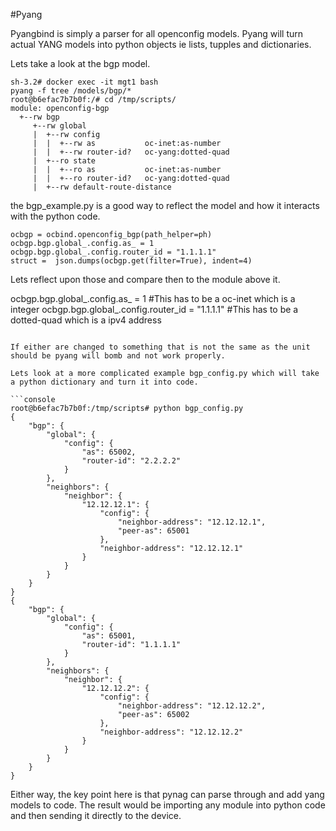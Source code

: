 #Pyang

Pyangbind is simply a parser for all openconfig models.  Pyang will turn actual YANG models into python objects ie lists, tupples and dictionaries.

Lets take a look at the bgp model.

```console
sh-3.2# docker exec -it mgt1 bash
pyang -f tree /models/bgp/*
root@b6efac7b7b0f:/# cd /tmp/scripts/
module: openconfig-bgp
  +--rw bgp
     +--rw global
     |  +--rw config
     |  |  +--rw as           oc-inet:as-number
     |  |  +--rw router-id?   oc-yang:dotted-quad
     |  +--ro state
     |  |  +--ro as           oc-inet:as-number
     |  |  +--ro router-id?   oc-yang:dotted-quad
     |  +--rw default-route-distance
```

the bgp_example.py is a good way to reflect the model and how it interacts with the python code.

```console
ocbgp = ocbind.openconfig_bgp(path_helper=ph)
ocbgp.bgp.global_.config.as_ = 1
ocbgp.bgp.global_.config.router_id = "1.1.1.1"
struct =  json.dumps(ocbgp.get(filter=True), indent=4)
```

Lets reflect upon those and compare then to the module above it.

ocbgp.bgp.global_.config.as_ = 1 #This has to be a oc-inet which is a integer
ocbgp.bgp.global_.config.router_id = "1.1.1.1" #This has to be a dotted-quad which is a ipv4 address
```

If either are changed to something that is not the same as the unit should be pyang will bomb and not work properly.  

Lets look at a more complicated example bgp_config.py which will take a python dictionary and turn it into code.  

```console
root@b6efac7b7b0f:/tmp/scripts# python bgp_config.py
{
    "bgp": {
        "global": {
            "config": {
                "as": 65002,
                "router-id": "2.2.2.2"
            }
        },
        "neighbors": {
            "neighbor": {
                "12.12.12.1": {
                    "config": {
                        "neighbor-address": "12.12.12.1",
                        "peer-as": 65001
                    },
                    "neighbor-address": "12.12.12.1"
                }
            }
        }
    }
}
{
    "bgp": {
        "global": {
            "config": {
                "as": 65001,
                "router-id": "1.1.1.1"
            }
        },
        "neighbors": {
            "neighbor": {
                "12.12.12.2": {
                    "config": {
                        "neighbor-address": "12.12.12.2",
                        "peer-as": 65002
                    },
                    "neighbor-address": "12.12.12.2"
                }
            }
        }
    }
}
```

Either way, the key point here is that pynag can parse through and add yang models to code.  The result would be importing any module into python code and then sending it directly to the device.
